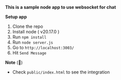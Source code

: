 **This is a sample node app to use websocket for chat**

**Setup app**
1. Clone the repo
2. Install node ( v20.17.0 )
3. Run `npm install`
4. Run `node server.js`
5. Go to `http://localhost:3003/`
6. Hit `Send Message`

**Note** (:information_desk_person:)
- Check `public/index.html` to see the integration


